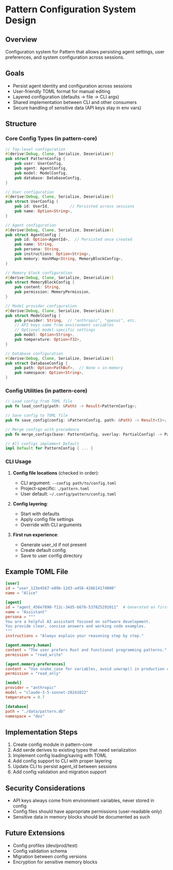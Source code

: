 # Pattern Configuration System Design

## Overview
Configuration system for Pattern that allows persisting agent settings, user preferences, and system configuration across sessions.

## Goals
- Persist agent identity and configuration across sessions
- User-friendly TOML format for manual editing
- Layered configuration (defaults → file → CLI args)
- Shared implementation between CLI and other consumers
- Secure handling of sensitive data (API keys stay in env vars)

## Structure

### Core Config Types (in pattern-core)

```rust
// Top-level configuration
#[derive(Debug, Clone, Serialize, Deserialize)]
pub struct PatternConfig {
    pub user: UserConfig,
    pub agent: AgentConfig,
    pub model: ModelConfig,
    pub database: DatabaseConfig,
}

// User configuration
#[derive(Debug, Clone, Serialize, Deserialize)]
pub struct UserConfig {
    pub id: UserId,         // Persisted across sessions
    pub name: Option<String>,
}

// Agent configuration
#[derive(Debug, Clone, Serialize, Deserialize)]
pub struct AgentConfig {
    pub id: Option<AgentId>,  // Persisted once created
    pub name: String,
    pub persona: String,
    pub instructions: Option<String>,
    pub memory: HashMap<String, MemoryBlockConfig>,
}

// Memory block configuration
#[derive(Debug, Clone, Serialize, Deserialize)]
pub struct MemoryBlockConfig {
    pub content: String,
    pub permission: MemoryPermission,
}

// Model provider configuration
#[derive(Debug, Clone, Serialize, Deserialize)]
pub struct ModelConfig {
    pub provider: String,  // "anthropic", "openai", etc.
    // API keys come from environment variables
    // Optional model-specific settings
    pub model: Option<String>,
    pub temperature: Option<f32>,
}

// Database configuration
#[derive(Debug, Clone, Serialize, Deserialize)]
pub struct DatabaseConfig {
    pub path: Option<PathBuf>,  // None = in-memory
    pub namespace: Option<String>,
}
```

### Config Utilities (in pattern-core)

```rust
// Load config from TOML file
pub fn load_config(path: &Path) -> Result<PatternConfig>;

// Save config to TOML file
pub fn save_config(config: &PatternConfig, path: &Path) -> Result<()>;

// Merge configs with precedence
pub fn merge_configs(base: PatternConfig, overlay: PartialConfig) -> PatternConfig;

// All configs implement Default
impl Default for PatternConfig { ... }
```

### CLI Usage

1. **Config file locations** (checked in order):
   - CLI argument: `--config path/to/config.toml`
   - Project-specific: `./pattern.toml`
   - User default: `~/.config/pattern/config.toml`

2. **Config layering**:
   - Start with defaults
   - Apply config file settings
   - Override with CLI arguments

3. **First run experience**:
   - Generate user_id if not present
   - Create default config
   - Save to user config directory

## Example TOML File

```toml
[user]
id = "user_123e4567-e89b-12d3-a456-426614174000"
name = "Alice"

[agent]
id = "agent_456e7890-f12c-34d5-b678-537825291011"  # Generated on first run
name = "Assistant"
persona = """
You are a helpful AI assistant focused on software development.
You provide clear, concise answers and working code examples.
"""
instructions = "Always explain your reasoning step by step."

[agent.memory.human]
content = "The user prefers Rust and functional programming patterns."
permission = "read_write"

[agent.memory.preferences]
content = "Use snake_case for variables, avoid unwrap() in production code."
permission = "read_only"

[model]
provider = "anthropic"
model = "claude-3-5-sonnet-20241022"
temperature = 0.7

[database]
path = "./data/pattern.db"
namespace = "dev"
```

## Implementation Steps

1. Create config module in pattern-core
2. Add serde derives to existing types that need serialization
3. Implement config loading/saving with TOML
4. Add config support to CLI with proper layering
5. Update CLI to persist agent_id between sessions
6. Add config validation and migration support

## Security Considerations

- API keys always come from environment variables, never stored in config
- Config files should have appropriate permissions (user-readable only)
- Sensitive data in memory blocks should be documented as such

## Future Extensions

- Config profiles (dev/prod/test)
- Config validation schema
- Migration between config versions
- Encryption for sensitive memory blocks